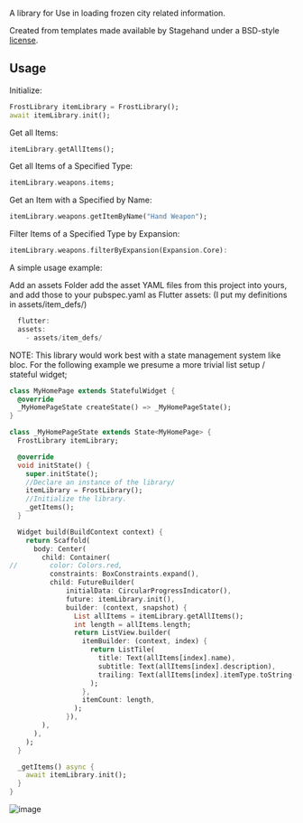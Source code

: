 A library for Use in loading frozen city related information.

Created from templates made available by Stagehand under a BSD-style
[license](https://github.com/dart-lang/stagehand/blob/master/LICENSE).

## Usage

Initialize:
```dart
FrostLibrary itemLibrary = FrostLibrary();
await itemLibrary.init();

```
Get all Items:
```dart
itemLibrary.getAllItems();
```

Get all Items of a Specified Type:
```dart
itemLibrary.weapons.items;
```

Get an Item with a Specified by Name:
```dart
itemLibrary.weapons.getItemByName("Hand Weapon");
```

Filter Items of a Specified Type by Expansion:

```dart
itemLibrary.weapons.filterByExpansion(Expansion.Core):
```

A simple usage example:

Add an assets Folder add the asset YAML files from this project into yours, and add those to your pubspec.yaml 
as Flutter assets: (I put my definitions in assets/item_defs/)

```dart
  flutter:
  assets:
    - assets/item_defs/

```

NOTE: This library would work best with a state management system like bloc.
For the following example we presume a more trivial list setup / stateful widget;

```dart
class MyHomePage extends StatefulWidget {
  @override
  _MyHomePageState createState() => _MyHomePageState();
}

class _MyHomePageState extends State<MyHomePage> {
  FrostLibrary itemLibrary;

  @override
  void initState() {
    super.initState();
    //Declare an instance of the library/
    itemLibrary = FrostLibrary();
    //Initialize the library.
    _getItems();
  }

  Widget build(BuildContext context) {
    return Scaffold(
      body: Center(
        child: Container(
//        color: Colors.red,
          constraints: BoxConstraints.expand(),
          child: FutureBuilder(
              initialData: CircularProgressIndicator(),
              future: itemLibrary.init(),
              builder: (context, snapshot) {
                List allItems = itemLibrary.getAllItems();
                int length = allItems.length;
                return ListView.builder(
                  itemBuilder: (context, index) {
                    return ListTile(
                      title: Text(allItems[index].name),
                      subtitle: Text(allItems[index].description),
                      trailing: Text(allItems[index].itemType.toString()),
                    );
                  },
                  itemCount: length,
                );
              }),
        ),
      ),
    );
  }

  _getItems() async {
    await itemLibrary.init();
  }
}
```
![image](https://drive.google.com/uc?export=view&id=12L7EVlgtxXcbcQNY6CKd10-a_OZmv7LU)
